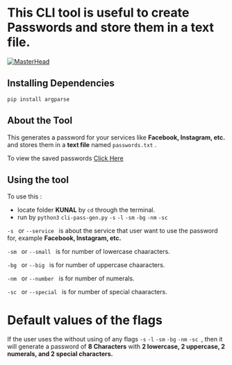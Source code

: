 # This CLI tool is useful to create Passwords and store them in a text file.

[![MasterHead](https://raw.githubusercontent.com/kunal-mahatha/passgen-py/main/KUNAL/cli-2.png)](https://username.github.io)

## Installing Dependencies
`pip install argparse`



## About the Tool
This generates a password for your services like **Facebook, Instagram, etc.** and stores them in a **text file** named `passwords.txt` .

To view the saved passwords [Click Here](https://github.com/kunal-mahatha/passgen-py/blob/main/KUNAL/passwords.txt)


## Using the tool
To use this : 
 - locate folder **KUNAL** by `cd` through the terminal.
 - run by `python3` `cli-pass-gen.py` `-s` `-l` `-sm` `-bg` `-nm` `-sc`

`-s ` or `--service `  is about the service that user want to use the password for, example **Facebook, Instagram, etc.**

`-sm ` or `--small ` is for number of lowercase chaaracters.

`-bg ` or `--big ` is for number of uppercase chaaracters.

`-nm ` or `--number ` is for number of numerals.

`-sc ` or `--special ` is for number of special chaaracters.


# Default values of the flags
If the user uses the without using of any flags `-s` `-l` `-sm` `-bg` `-nm` `-sc `, then it will generate a password of **8 Characters** with **2 lowercase, 2 uppercase, 2 numerals, and 2 special characters.**

